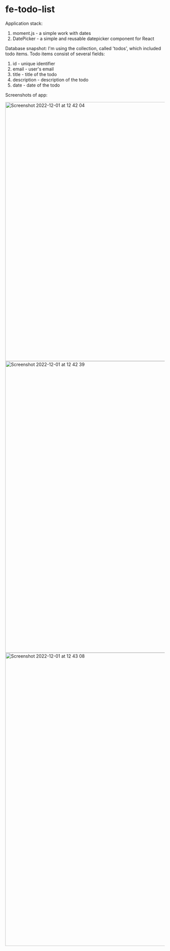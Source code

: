# fe-todo-list
Application stack:

1. moment.js - a simple work with dates
2. DatePicker - a simple and reusable datepicker component for React

Database snapshot: I'm using the collection, called 'todos', which included todo items. Todo items consist of several fields:

1. id - unique identifier
2. email - user's email
3. title - title of the todo
4. description - description of the todo
5. date - date of the todo

Screenshots of app:

<img width="818" alt="Screenshot 2022-12-01 at 12 42 04" src="https://user-images.githubusercontent.com/31535378/205044116-2834d00a-8b4b-41c9-9ddc-219def9a0224.png">
<img width="921" alt="Screenshot 2022-12-01 at 12 42 39" src="https://user-images.githubusercontent.com/31535378/205044213-754807e9-151c-49cf-9ed2-63de40ae943b.png">
<img width="926" alt="Screenshot 2022-12-01 at 12 43 08" src="https://user-images.githubusercontent.com/31535378/205044286-36249214-b480-4dd6-a11e-c805c2853a4a.png">
